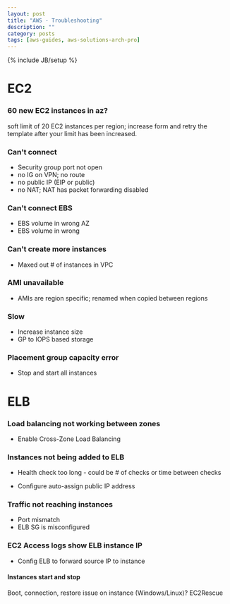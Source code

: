 ```yaml
---
layout: post
title: "AWS - Troubleshooting"
description: ""
category: posts 
tags: [aws-guides, aws-solutions-arch-pro]
---
```

{% include JB/setup %}

# EC2

### 60 new EC2 instances in az? 

soft limit of 20 EC2 instances per region; increase form and retry the template after your limit has been increased.

### Can't connect
* Security group port not open
* no IG on VPN; no route
* no public IP (EIP or public)
* no NAT; NAT has packet forwarding disabled

### Can't connect EBS
* EBS volume in wrong AZ
* EBS volume in wrong 

### Can't create more instances
* Maxed out # of instances in VPC

### AMI unavailable
* AMIs are region specific; renamed when copied between regions

### Slow
* Increase instance size
* GP to IOPS based storage

### Placement group capacity error
* Stop and start all instances

# ELB
### Load balancing not working between zones
* Enable Cross-Zone Load Balancing

### Instances not being added to ELB
* Health check too long - could be # of checks or time between checks

* Configure auto-assign public IP address

### Traffic not reaching instances
* Port mismatch 
* ELB SG is misconfigured

### EC2 Access logs show ELB instance IP
* Config ELB to forward source IP to instance

#### Instances start and stop
Boot, connection, restore issue on instance (Windows/Linux)? EC2Rescue 
